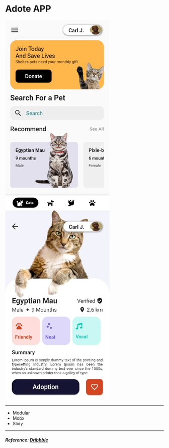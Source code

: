 # Adote APP

![Screenshot](screenshot1.jpg)
![Screenshot](screenshot2.jpg)

---

- Modular
- Mobx
- Slidy

---

##### Reference: [Dribbble](https://dribbble.com/shots/7098110-Pets-Adoption-App)
